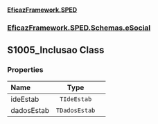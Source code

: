 #### [EficazFramework.SPED](EficazFrameworkSPED.md 'EficazFramework SPED')
### [EficazFramework.SPED.Schemas.eSocial](EficazFramework.SPED.Schemas.eSocial.md 'EficazFramework.SPED.Schemas.eSocial')

## S1005_Inclusao Class
### Properties

| Name | Type | |
| :--- | :---: | :--- |
| ideEstab | `TIdeEstab` |  |
| dadosEstab | `TDadosEstab` |  |
